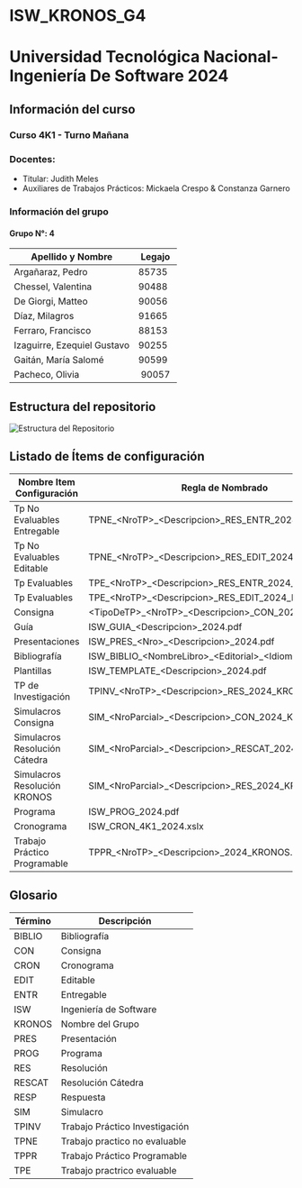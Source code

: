 # ISW&#95;KRONOS&#95;G4
# Universidad Tecnológica Nacional- Ingeniería De Software 2024
## Información del curso
### Curso 4K1 - Turno Mañana
### Docentes:
- Titular: Judith Meles
- Auxiliares de Trabajos Prácticos: Mickaela Crespo & Constanza Garnero

### Información del grupo
#### Grupo N°: 4
| Apellido y Nombre | Legajo |
|--------------|------|
| Argañaraz, Pedro | 85735 |
| Chessel, Valentina | 90488 |
| De Giorgi, Matteo | 90056 |
| Díaz, Milagros | 91665 |
| Ferraro, Francisco | 88153 |
| Izaguirre, Ezequiel Gustavo | 90255 |
| Gaitán, María Salomé | 90599 |
| Pacheco, Olivia | 90057 |


## Estructura del repositorio
![Estructura del Repositorio](https://github.com/user-attachments/assets/0e72a848-860b-45cc-a410-908c48d0376b)

## Listado de Ítems de configuración
| Nombre Item Configuración | Regla de Nombrado |
|--------------|------|
| Tp No Evaluables Entregable | TPNE&#95;&lt;NroTP&gt;&#95;&lt;Descripcion&gt;&#95;RES&#95;ENTR&#95;2024&#95;KRONOS.pdf|
| Tp No Evaluables Editable | TPNE&#95;&lt;NroTP&gt;&#95;&lt;Descripcion&gt;&#95;RES&#95;EDIT&#95;2024&#95;KRONOS.docx |
| Tp Evaluables | TPE&#95;&lt;NroTP&gt;&#95;&lt;Descripcion&gt;&#95;RES&#95;ENTR&#95;2024&#95;KRONOS.pdf |
| Tp Evaluables | TPE&#95;&lt;NroTP&gt;&#95;&lt;Descripcion&gt;&#95;RES&#95;EDIT&#95;2024&#95;KRONOS.docx |
| Consigna | &lt;TipoDeTP&gt;&#95;&lt;NroTP&gt;&#95;&lt;Descripcion&gt;&#95;CON&#95;2024&#95;KRONOS.pdf |
| Guía | ISW&#95;GUIA&#95;&lt;Descripcion&gt;&#95;2024.pdf |
| Presentaciones | ISW&#95;PRES&#95;&lt;Nro&gt;&#95;&lt;Descripcion&gt;&#95;2024.pdf |
| Bibliografía | ISW&#95;BIBLIO&#95;&lt;NombreLibro&gt;&#95;&lt;Editorial&gt;&#95;&lt;Idioma&gt;.pdf |
| Plantillas | ISW&#95;TEMPLATE&#95;&lt;Descripcion&gt;&#95;2024.pdf |
| TP de Investigación | TPINV&#95;&lt;NroTP&gt;&#95;&lt;Descripcion&gt;&#95;RES&#95;2024&#95;KRONOS.pdf |
| Simulacros Consigna | SIM&#95;&lt;NroParcial&gt;&#95;&lt;Descripcion&gt;&#95;CON&#95;2024&#95;KRONOS.pdf |
| Simulacros Resolución Cátedra | SIM&#95;&lt;NroParcial&gt;&#95;&lt;Descripcion&gt;&#95;RESCAT&#95;2024&#95;KRONOS.pdf |
| Simulacros Resolución KRONOS | SIM&#95;&lt;NroParcial&gt;&#95;&lt;Descripcion&gt;&#95;RES&#95;2024&#95;KRONOS.pdf |
| Programa | ISW&#95;PROG&#95;2024.pdf |
| Cronograma | ISW&#95;CRON&#95;4K1&#95;2024.xslx |
| Trabajo Práctico Programable | TPPR&#95;&lt;NroTP&gt;&#95;&lt;Descripcion&gt;&#95;2024&#95;KRONOS.&lt;ext&gt; |


## Glosario
| Término | Descripción |
|--------------|------|
| BIBLIO | Bibliografía |
| CON | Consigna | 
| CRON | Cronograma |
| EDIT | Editable |
| ENTR | Entregable |
| ISW | Ingeniería de Software |
| KRONOS | Nombre del Grupo |
| PRES | Presentación |
| PROG | Programa |
| RES | Resolución |
| RESCAT | Resolución Cátedra |
| RESP | Respuesta |
| SIM | Simulacro |
| TPINV | Trabajo Práctico Investigación |
| TPNE | Trabajo practico no evaluable |
| TPPR | Trabajo Práctico Programable |
| TPE | Trabajo practrico evaluable |

